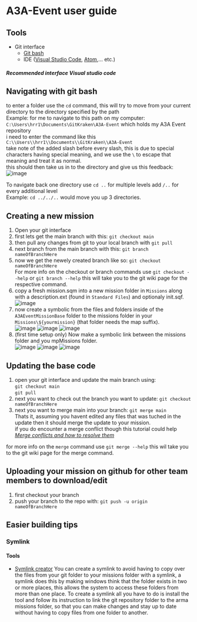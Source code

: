 # A3A-Event user guide
## Tools
* Git interface
  * [Git bash](https://git-scm.com/downloads)
  * IDE ([Visual Studio Code](https://code.visualstudio.com/download), [Atom](https://atom.io/),... etc.)

##### *Recommended interface Visual studio code*

## Navigating with git bash
to enter a folder use the `cd` command, this will try to move from your current directory to the directory specified by the path  
Example: for me to navigate to this path on my computer: `C:\Users\hrr1\Documents\GitKraken\A3A-Event` which holds my A3A Event repository  
i need to enter the command like this `C:\\Users\\hrr1\\Documents\\GitKraken\\A3A-Event`  
take note of the added slash before every slash, this is due to special characters having special meaning, and we use the `\` to escape that meaning and treat it as normal.  
this should then take us in to the directory and give us this feedback:  
![image](https://user-images.githubusercontent.com/61709767/131226531-0251001f-f601-4621-b90b-d38d6c6819d5.png)  
  
To navigate back one directory use `cd ..` for multiple levels add `/..` for every additional level  
Example: `cd ../../..` would move you up 3 directories.

## Creating a new mission
1) Open your git interface
2) first lets get the main branch with this: `git checkout main`
3) then pull any changes from git to your local branch with `git pull`
4) next branch from the main branch with this: `git branch nameOfBranchHere`
5) now we get the newely created branch like so: `git checkout nameOfBranchHere`  
For more info on the checkout or branch commands use `git checkout --help` or `git branch --help` this will take you to the git wiki page for the respective command.
6) copy a fresh mission.sqm into a new mission folder in `Missions` along with a description.ext (found in `Standard Files`) and optionaly init.sqf.   
![image](https://user-images.githubusercontent.com/61709767/132096244-5f9b188a-f93a-4ddf-b55d-5a5bb0716fe7.png)  
7) now create a symbolic from the files and folders inside of the `A3AEventMissionBase` folder to the missions folder in your `Missions\${yourmission}` (that folder needs the map suffix).  
![image](https://user-images.githubusercontent.com/61709767/132096258-d2463f72-35a7-43cc-bb64-dba91f604aaa.png)
![image](https://user-images.githubusercontent.com/61709767/132096270-cd785807-fc64-4276-836b-2734fad85017.png)
![image](https://user-images.githubusercontent.com/61709767/132096296-5b4dd530-0d8a-46b7-a125-591d075f061e.png)
8) (first time setup only) Now make a symbolic link between the missions folder and you mpMissions folder.  
![image](https://user-images.githubusercontent.com/61709767/132096328-adf7fc6c-5674-42b2-adc6-3ee1113faad0.png)
![image](https://user-images.githubusercontent.com/61709767/132094369-68fb4ed8-9745-44a9-8f48-10c9aa065062.png)
![image](https://user-images.githubusercontent.com/61709767/132094397-d55e54eb-d871-4407-b578-e874cf1f3384.png)

## Updating the base code
1) open your git interface and update the main branch using:  
    `git checkout main`  
    `git pull`
2) next you want to check out the branch you want to update: `git checkout nameOfBranchHere`
3) next you want to merge main into your branch: `git merge main`  
Thats it, assuming you havent edited any files that was tuched in the update then it should merge the update to your mission.  
if you do encounter a merge conflict though this tutorial could help [*Merge conflicts and how to resolve them*](https://www.atlassian.com/git/tutorials/using-branches/merge-conflicts)

for more info on the `merge` command use `git merge --help` this wil take you to the git wiki page for the merge command.

## Uploading your mission on github for other team members to download/edit
1) first checkout your branch
2) push your branch to the repo with: `git push -u origin nameOfBranchHere`

## Easier building tips
### Symlink
#### Tools
* [Symlink creator](https://schinagl.priv.at/nt/hardlinkshellext/linkshellextension.html#download)
You can create a symlink to avoid having to copy over the files from your git folder to your missions folder with a symlink, a symlink does this by making windows think that the folder exists in two or more places, this allows the system to access these folders from more than one place.
To create a symlink all you have to do is install the tool and follow its instruction to link the git repository folder to the arma missions folder, so that you can make changes and stay up to date without having to copy files from one folder to another.

